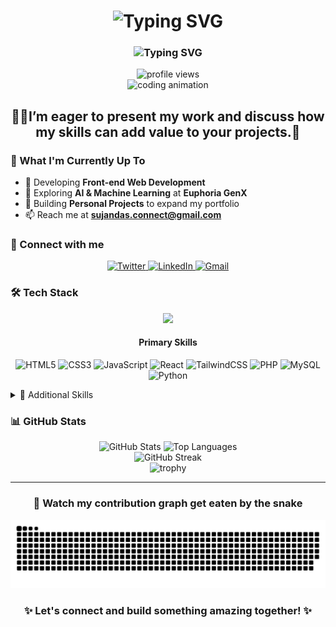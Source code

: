 <h1 align="center">
  <img src="https://readme-typing-svg.herokuapp.com?font=Fira+Code&weight=600&size=30&duration=4000&pause=1000&color=F7D748&background=81FF4200&center=true&vCenter=true&random=false&width=435&lines=Hi+there!+I'm+Sujan+Das;Welcome+to+my+Profile!" alt="Typing SVG" />
</h1>

<h3 align="center">
  <img src="https://readme-typing-svg.herokuapp.com?font=Fira+Code&size=20&duration=4000&pause=1000&color=36BCF7FF&background=FF000000&center=true&vCenter=true&random=false&width=500&lines=🚀+Passionate+Front-end+Developer;💻🤖+AIML+Developer+Intern;💻+Pythonist" alt="Typing SVG" />
</h3>

<div align="center">
  <img src="https://komarev.com/ghpvc/?username=SujanDas&label=Profile%20views&color=brightgreen&style=for-the-badge" alt="profile views" /> 
</div>

<div align="center">
  <img src="https://www.minjunkim.ca/images/lofiboy.gif" alt="coding animation" width="400" />
</div>

<div align="center">
<div align="center">
  <h2 style="font color:#87CEEB;">👨‍💻I’m eager to present my work and discuss how my skills can add value to your projects.🤝</h2>
</div>

</div>


### 🎯 What I'm Currently Up To

<div align="left">
  
- 💼 Developing **Front-end Web Development**
- 🌱 Exploring **AI & Machine Learning** at **Euphoria GenX**
- 🔭 Building **Personal Projects** to expand my portfolio
- 📫 Reach me at **[sujandas.connect@gmail.com](mailto:sujandas.connect@gmail.com)**

</div>

### 🤝 Connect with me

<div align="center">
  <a href="https://x.com/Sujan3211?t=NZ8ck61WpWBQD8-2CXZLRQ&s=08" target="_blank">
    <img src="https://img.shields.io/badge/Twitter-%231DA1F2.svg?style=for-the-badge&logo=Twitter&logoColor=white" alt="Twitter" />
  </a>
  <a href="https://www.linkedin.com/in/sujan-das-286964258?utm_source=share&utm_campaign=share_via&utm_content=profile&utm_medium=android_app" target="_blank">
    <img src="https://img.shields.io/badge/LinkedIn-%230077B5.svg?style=for-the-badge&logo=linkedin&logoColor=white" alt="LinkedIn" />
  </a>
  <a href="mailto:sujandas.connect@gmail.com">
    <img src="https://img.shields.io/badge/Gmail-D14836?style=for-the-badge&logo=gmail&logoColor=white" alt="Gmail" />
  </a>
</div>


### 🛠️ Tech Stack

<div align="center">
  <img src="https://skillicons.dev/icons?i=html,css,js,react,tailwind,php,mysql,python,c&perline=5" />
</div>

<div align="center">
  
#### Primary Skills
![HTML5](https://img.shields.io/badge/HTML5-%23E34F26.svg?style=for-the-badge&logo=html5&logoColor=white)
![CSS3](https://img.shields.io/badge/CSS3-%231572B6.svg?style=for-the-badge&logo=css3&logoColor=white)
![JavaScript](https://img.shields.io/badge/JavaScript-%23F7DF1E.svg?style=for-the-badge&logo=javascript&logoColor=black)
![React](https://img.shields.io/badge/React-%2320232a.svg?style=for-the-badge&logo=react&logoColor=%2361DAFB)
![TailwindCSS](https://img.shields.io/badge/Tailwind_CSS-%2306B6D4.svg?style=for-the-badge&logo=tailwind-css&logoColor=white)
![PHP](https://img.shields.io/badge/PHP-%23777BB4.svg?style=for-the-badge&logo=php&logoColor=white)
![MySQL](https://img.shields.io/badge/MySQL-%234479A1.svg?style=for-the-badge&logo=mysql&logoColor=white)
![Python](https://img.shields.io/badge/Python-%233776AB.svg?style=for-the-badge&logo=python&logoColor=white)

</div>

<details>
<summary>🧰 Additional Skills</summary>
<br>

<div align="center">
  
#### Design & Office Tools
![Photoshop](https://img.shields.io/badge/Photoshop-%2331A8FF.svg?style=for-the-badge&logo=adobe-photoshop&logoColor=white)
![Logo Design](https://img.shields.io/badge/Logo_Design-%23FF9A00.svg?style=for-the-badge&logo=adobe-illustrator&logoColor=white)
![Poster Design](https://img.shields.io/badge/Poster_Design-%23FF3366.svg?style=for-the-badge&logo=adobe-creative-cloud&logoColor=white)
![Excel](https://img.shields.io/badge/Excel-%23217346.svg?style=for-the-badge&logo=microsoft-excel&logoColor=white)
![PowerPoint](https://img.shields.io/badge/PowerPoint-%23B7472A.svg?style=for-the-badge&logo=microsoft-powerpoint&logoColor=white)

#### Programming Concepts
![Data Structures](https://img.shields.io/badge/Data_Structures-%230056D2.svg?style=for-the-badge&logo=c%2B%2B&logoColor=white)
![Algorithms](https://img.shields.io/badge/Algorithms-%23FF6B6B.svg?style=for-the-badge&logo=codecademy&logoColor=white)

</div>
</details>

### 📊 GitHub Stats

<div align="center">
  
  <img src="https://github-readme-stats.vercel.app/api?username=SujanDas&show_icons=true&theme=tokyonight&border_radius=10&hide_border=true&count_private=true&bg_color=0D1117" alt="GitHub Stats" height="165" />
  
  <img src="https://github-readme-stats.vercel.app/api/top-langs/?username=SujanDas&layout=compact&theme=tokyonight&border_radius=10&hide_border=true&bg_color=0D1117" alt="Top Languages" height="165" />
  
</div>

<div align="center">
  <img src="https://github-readme-streak-stats.herokuapp.com/?user=SujanDas&theme=tokyonight&hide_border=true&background=0D1117" alt="GitHub Streak" />
</div>

<div align="center">
  <img src="https://github-profile-trophy.vercel.app/?username=SujanDas&theme=discord&no-frame=true&column=7" alt="trophy" />
</div>

---

<div align="center">
  
  ### 🐍 Watch my contribution graph get eaten by the snake
  
  <img src="https://raw.githubusercontent.com/platane/platane/output/github-contribution-grid-snake-dark.svg" alt="snake" />
  
  <h3>✨ Let's connect and build something amazing together! ✨</h3>
  
</div>
